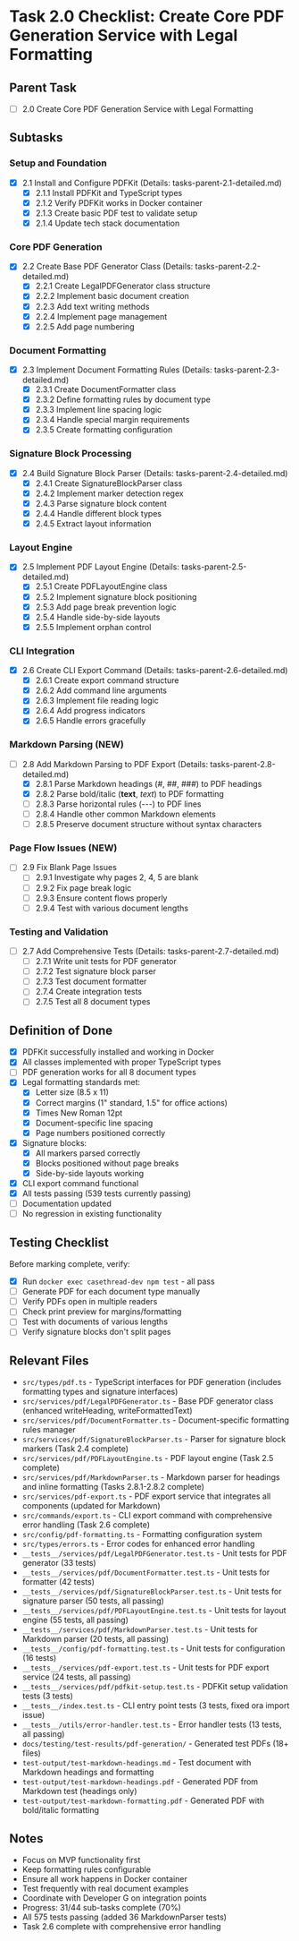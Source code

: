 # Task 2.0 Checklist: Create Core PDF Generation Service with Legal Formatting

## Parent Task
- [ ] 2.0 Create Core PDF Generation Service with Legal Formatting

## Subtasks

### Setup and Foundation
- [x] 2.1 Install and Configure PDFKit (Details: tasks-parent-2.1-detailed.md)
  - [x] 2.1.1 Install PDFKit and TypeScript types
  - [x] 2.1.2 Verify PDFKit works in Docker container
  - [x] 2.1.3 Create basic PDF test to validate setup
  - [x] 2.1.4 Update tech stack documentation

### Core PDF Generation
- [x] 2.2 Create Base PDF Generator Class (Details: tasks-parent-2.2-detailed.md)
  - [x] 2.2.1 Create LegalPDFGenerator class structure
  - [x] 2.2.2 Implement basic document creation
  - [x] 2.2.3 Add text writing methods
  - [x] 2.2.4 Implement page management
  - [x] 2.2.5 Add page numbering

### Document Formatting
- [x] 2.3 Implement Document Formatting Rules (Details: tasks-parent-2.3-detailed.md)
  - [x] 2.3.1 Create DocumentFormatter class
  - [x] 2.3.2 Define formatting rules by document type
  - [x] 2.3.3 Implement line spacing logic
  - [x] 2.3.4 Handle special margin requirements
  - [x] 2.3.5 Create formatting configuration

### Signature Block Processing
- [x] 2.4 Build Signature Block Parser (Details: tasks-parent-2.4-detailed.md)
  - [x] 2.4.1 Create SignatureBlockParser class
  - [x] 2.4.2 Implement marker detection regex
  - [x] 2.4.3 Parse signature block content
  - [x] 2.4.4 Handle different block types
  - [x] 2.4.5 Extract layout information

### Layout Engine
- [x] 2.5 Implement PDF Layout Engine (Details: tasks-parent-2.5-detailed.md)
  - [x] 2.5.1 Create PDFLayoutEngine class
  - [x] 2.5.2 Implement signature block positioning
  - [x] 2.5.3 Add page break prevention logic
  - [x] 2.5.4 Handle side-by-side layouts
  - [x] 2.5.5 Implement orphan control

### CLI Integration
- [x] 2.6 Create CLI Export Command (Details: tasks-parent-2.6-detailed.md)
  - [x] 2.6.1 Create export command structure
  - [x] 2.6.2 Add command line arguments
  - [x] 2.6.3 Implement file reading logic
  - [x] 2.6.4 Add progress indicators
  - [x] 2.6.5 Handle errors gracefully

### Markdown Parsing (NEW)
- [ ] 2.8 Add Markdown Parsing to PDF Export (Details: tasks-parent-2.8-detailed.md)
  - [x] 2.8.1 Parse Markdown headings (#, ##, ###) to PDF headings
  - [x] 2.8.2 Parse bold/italic (**text**, *text*) to PDF formatting
  - [ ] 2.8.3 Parse horizontal rules (---) to PDF lines
  - [ ] 2.8.4 Handle other common Markdown elements
  - [ ] 2.8.5 Preserve document structure without syntax characters

### Page Flow Issues (NEW)
- [ ] 2.9 Fix Blank Page Issues
  - [ ] 2.9.1 Investigate why pages 2, 4, 5 are blank
  - [ ] 2.9.2 Fix page break logic
  - [ ] 2.9.3 Ensure content flows properly
  - [ ] 2.9.4 Test with various document lengths

### Testing and Validation
- [ ] 2.7 Add Comprehensive Tests (Details: tasks-parent-2.7-detailed.md)
  - [ ] 2.7.1 Write unit tests for PDF generator
  - [ ] 2.7.2 Test signature block parser
  - [ ] 2.7.3 Test document formatter
  - [ ] 2.7.4 Create integration tests
  - [ ] 2.7.5 Test all 8 document types

## Definition of Done

- [x] PDFKit successfully installed and working in Docker
- [x] All classes implemented with proper TypeScript types
- [ ] PDF generation works for all 8 document types
- [x] Legal formatting standards met:
  - [x] Letter size (8.5 x 11)
  - [x] Correct margins (1" standard, 1.5" for office actions)
  - [x] Times New Roman 12pt
  - [x] Document-specific line spacing
  - [x] Page numbers positioned correctly
- [x] Signature blocks:
  - [x] All markers parsed correctly
  - [x] Blocks positioned without page breaks
  - [x] Side-by-side layouts working
- [x] CLI export command functional
- [x] All tests passing (539 tests currently passing)
- [ ] Documentation updated
- [ ] No regression in existing functionality

## Testing Checklist

Before marking complete, verify:
- [x] Run `docker exec casethread-dev npm test` - all pass
- [ ] Generate PDF for each document type manually
- [ ] Verify PDFs open in multiple readers
- [ ] Check print preview for margins/formatting
- [ ] Test with documents of various lengths
- [ ] Verify signature blocks don't split pages

## Relevant Files

- `src/types/pdf.ts` - TypeScript interfaces for PDF generation (includes formatting types and signature interfaces)
- `src/services/pdf/LegalPDFGenerator.ts` - Base PDF generator class (enhanced writeHeading, writeFormattedText)
- `src/services/pdf/DocumentFormatter.ts` - Document-specific formatting rules manager
- `src/services/pdf/SignatureBlockParser.ts` - Parser for signature block markers (Task 2.4 complete)
- `src/services/pdf/PDFLayoutEngine.ts` - PDF layout engine (Task 2.5 complete)
- `src/services/pdf/MarkdownParser.ts` - Markdown parser for headings and inline formatting (Tasks 2.8.1-2.8.2 complete)
- `src/services/pdf-export.ts` - PDF export service that integrates all components (updated for Markdown)
- `src/commands/export.ts` - CLI export command with comprehensive error handling (Task 2.6 complete)
- `src/config/pdf-formatting.ts` - Formatting configuration system
- `src/types/errors.ts` - Error codes for enhanced error handling
- `__tests__/services/pdf/LegalPDFGenerator.test.ts` - Unit tests for PDF generator (33 tests)
- `__tests__/services/pdf/DocumentFormatter.test.ts` - Unit tests for formatter (42 tests)
- `__tests__/services/pdf/SignatureBlockParser.test.ts` - Unit tests for signature parser (50 tests, all passing)
- `__tests__/services/pdf/PDFLayoutEngine.test.ts` - Unit tests for layout engine (55 tests, all passing)
- `__tests__/services/pdf/MarkdownParser.test.ts` - Unit tests for Markdown parser (20 tests, all passing)
- `__tests__/config/pdf-formatting.test.ts` - Unit tests for configuration (16 tests)
- `__tests__/services/pdf-export.test.ts` - Unit tests for PDF export service (24 tests, all passing)
- `__tests__/services/pdf/pdfkit-setup.test.ts` - PDFKit setup validation tests (3 tests)
- `__tests__/index.test.ts` - CLI entry point tests (3 tests, fixed ora import issue)
- `__tests__/utils/error-handler.test.ts` - Error handler tests (13 tests, all passing)
- `docs/testing/test-results/pdf-generation/` - Generated test PDFs (18+ files)
- `test-output/test-markdown-headings.md` - Test document with Markdown headings and formatting
- `test-output/test-markdown-headings.pdf` - Generated PDF from Markdown test (headings only)
- `test-output/test-markdown-formatting.pdf` - Generated PDF with bold/italic formatting

## Notes

- Focus on MVP functionality first
- Keep formatting rules configurable
- Ensure all work happens in Docker container
- Test frequently with real document examples
- Coordinate with Developer G on integration points
- Progress: 31/44 sub-tasks complete (70%)
- All 575 tests passing (added 36 MarkdownParser tests)
- Task 2.6 complete with comprehensive error handling 